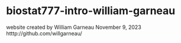 # biostat777-intro-william-garneau
website
created by William Garneau November 9, 2023
htttp://github.com/willgarneau/
